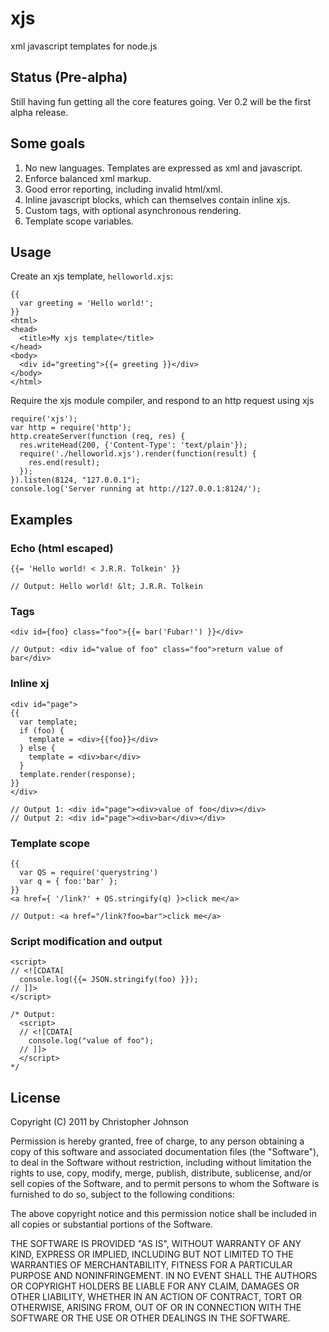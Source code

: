 xjs
===

xml javascript templates for node.js

Status (Pre-alpha)
------------------

Still having fun getting all the core features going. Ver 0.2 will be the first alpha release.

Some goals
----------

1. No new languages. Templates are expressed as xml and javascript.
2. Enforce balanced xml markup.
3. Good error reporting, including invalid html/xml.
4. Inline javascript blocks, which can themselves contain inline xjs.
5. Custom tags, with optional asynchronous rendering.
6. Template scope variables.

Usage
-----

Create an xjs template, `helloworld.xjs`:

    {{
      var greeting = 'Hello world!';
    }}
    <html>
    <head>
      <title>My xjs template</title>
    </head>
    <body>
      <div id="greeting">{{= greeting }}</div>
    </body>
    </html>

Require the xjs module compiler, and respond to an http request using xjs

    require('xjs');
    var http = require('http');
    http.createServer(function (req, res) {
      res.writeHead(200, {'Content-Type': 'text/plain'});
      require('./helloworld.xjs').render(function(result) {
        res.end(result);
      });
    }).listen(8124, "127.0.0.1");
    console.log('Server running at http://127.0.0.1:8124/');

Examples
--------

### Echo (html escaped)

    {{= 'Hello world! < J.R.R. Tolkein' }}
    
    // Output: Hello world! &lt; J.R.R. Tolkein

### Tags

    <div id={foo} class="foo">{{= bar('Fubar!') }}</div>
    
    // Output: <div id="value of foo" class="foo">return value of bar</div>

### Inline xj

    <div id="page">
    {{
      var template;
      if (foo) {
        template = <div>{{foo}}</div>
      } else {
        template = <div>bar</div>
      }
      template.render(response);
    }}
    </div>
    
    // Output 1: <div id="page"><div>value of foo</div></div>
    // Output 2: <div id="page"><div>bar</div></div>

### Template scope

    {{
      var QS = require('querystring')
      var q = { foo:'bar' };
    }}
    <a href={ '/link?' + QS.stringify(q) }>click me</a>
    
    // Output: <a href="/link?foo=bar">click me</a>

### Script modification and output

    <script>
    // <![CDATA[
      console.log({{= JSON.stringify(foo) }});
    // ]]>
    </script>
    
    /* Output:
      <script>
      // <![CDATA[
        console.log("value of foo");
      // ]]>
      </script>
    */

License
-------

Copyright (C) 2011 by Christopher Johnson

Permission is hereby granted, free of charge, to any person obtaining a copy
of this software and associated documentation files (the "Software"), to deal
in the Software without restriction, including without limitation the rights
to use, copy, modify, merge, publish, distribute, sublicense, and/or sell
copies of the Software, and to permit persons to whom the Software is
furnished to do so, subject to the following conditions:

The above copyright notice and this permission notice shall be included in
all copies or substantial portions of the Software.

THE SOFTWARE IS PROVIDED "AS IS", WITHOUT WARRANTY OF ANY KIND, EXPRESS OR
IMPLIED, INCLUDING BUT NOT LIMITED TO THE WARRANTIES OF MERCHANTABILITY,
FITNESS FOR A PARTICULAR PURPOSE AND NONINFRINGEMENT. IN NO EVENT SHALL THE
AUTHORS OR COPYRIGHT HOLDERS BE LIABLE FOR ANY CLAIM, DAMAGES OR OTHER
LIABILITY, WHETHER IN AN ACTION OF CONTRACT, TORT OR OTHERWISE, ARISING FROM,
OUT OF OR IN CONNECTION WITH THE SOFTWARE OR THE USE OR OTHER DEALINGS IN
THE SOFTWARE.
